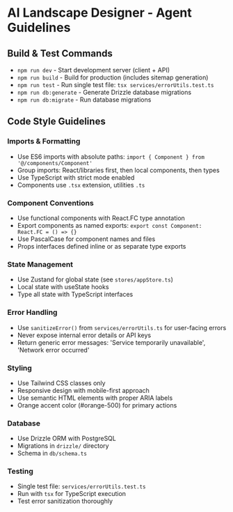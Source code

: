 # AI Landscape Designer - Agent Guidelines

## Build & Test Commands
- `npm run dev` - Start development server (client + API)
- `npm run build` - Build for production (includes sitemap generation)
- `npm run test` - Run single test file: `tsx services/errorUtils.test.ts`
- `npm run db:generate` - Generate Drizzle database migrations
- `npm run db:migrate` - Run database migrations

## Code Style Guidelines

### Imports & Formatting
- Use ES6 imports with absolute paths: `import { Component } from '@/components/Component'`
- Group imports: React/libraries first, then local components, then types
- Use TypeScript with strict mode enabled
- Components use `.tsx` extension, utilities `.ts`

### Component Conventions
- Use functional components with React.FC type annotation
- Export components as named exports: `export const Component: React.FC = () => {}`
- Use PascalCase for component names and files
- Props interfaces defined inline or as separate type exports

### State Management
- Use Zustand for global state (see `stores/appStore.ts`)
- Local state with useState hooks
- Type all state with TypeScript interfaces

### Error Handling
- Use `sanitizeError()` from `services/errorUtils.ts` for user-facing errors
- Never expose internal error details or API keys
- Return generic error messages: 'Service temporarily unavailable', 'Network error occurred'

### Styling
- Use Tailwind CSS classes only
- Responsive design with mobile-first approach
- Use semantic HTML elements with proper ARIA labels
- Orange accent color (#orange-500) for primary actions

### Database
- Use Drizzle ORM with PostgreSQL
- Migrations in `drizzle/` directory
- Schema in `db/schema.ts`

### Testing
- Single test file: `services/errorUtils.test.ts`
- Run with `tsx` for TypeScript execution
- Test error sanitization thoroughly